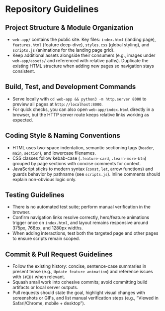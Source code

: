 # Repository Guidelines

## Project Structure & Module Organization
- `web-app/` contains the public site. Key files: `index.html` (landing page), `features.html` (feature deep-dive), `styles.css` (global styling), and `scripts.js` (animations for the landing page grid).
- Keep additional assets alongside their consumers (e.g., images under `web-app/assets/` and referenced with relative paths). Duplicate the existing HTML structure when adding new pages so navigation stays consistent.

## Build, Test, and Development Commands
- Serve locally with `cd web-app && python3 -m http.server 8000` to preview all pages at `http://localhost:8000`.
- For quick checks, you can also open `web-app/index.html` directly in a browser, but the HTTP server route keeps relative links working as expected.

## Coding Style & Naming Conventions
- HTML uses two-space indentation, semantic sectioning tags (`header`, `main`, `section`), and lowercase filenames.
- CSS classes follow kebab-case (`.feature-card`, `.learn-more-btn`) grouped by page sections with concise comments for context.
- JavaScript sticks to modern syntax (`const`, `let`, arrow functions) and guards behavior by pathname (see `scripts.js`). Inline comments should explain non-obvious logic only.

## Testing Guidelines
- There is no automated test suite; perform manual verification in the browser.
- Confirm navigation links resolve correctly, hero/feature animations trigger once on `index.html`, and layout remains responsive around 375px, 768px, and 1280px widths.
- When adding interactions, test both the targeted page and other pages to ensure scripts remain scoped.

## Commit & Pull Request Guidelines
- Follow the existing history: concise, sentence-case summaries in present tense (e.g., `Update feature animation`) and reference issues with `(#ID)` when relevant.
- Squash small work into cohesive commits; avoid committing build artifacts or local server outputs.
- Pull requests should state the goal, highlight visual changes with screenshots or GIFs, and list manual verification steps (e.g., “Viewed in Safari/Chrome, mobile + desktop”).

